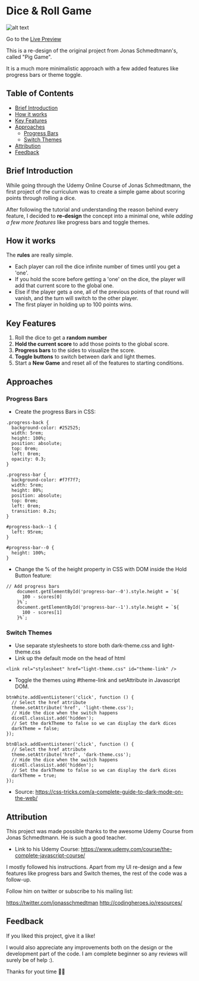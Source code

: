 # Dice & Roll Game

![alt text](https://user-images.githubusercontent.com/66780327/106460095-18901d00-6493-11eb-9ace-00efede79702.gif)

Go to the [Live Preview](https://shifujulen.github.io/Dice-Roll-Game/)

This is a re-design of the original project from Jonas Schmedtmann's, called "Pig Game".

It is a much more minimalistic approach with a few added features like progress bars or theme toggle.

## Table of Contents

- [Brief Introduction](#Brief-Introduction)
- [How it works](#How-it-works)
- [Key Features](#Key-Features)
- [Approaches](#Approaches)
  - [Progress Bars](#Progress-Bars)
  - [Switch Themes](#Switch-Themes)
- [Attribution](#Attribution)
- [Feedback](#Feedback)

## Brief Introduction

While going through the Udemy Online Course of Jonas Schmedtmann, the first project of the curriculum was to create a simple game about scoring points through rolling a dice.

After following the tutorial and understanding the reason behind every feature, I decided to **re-design** the concept into a minimal one, while _adding a few more features_ like progress bars and toggle themes.

## How it works

The **rules** are really simple.

- Each player can roll the dice infinite number of times until you get a 'one'.
- If you hold the score before getting a 'one' on the dice, the player will add that current score to the global one.
- Else if the player gets a one, all of the previous points of that round will vanish, and the turn will switch to the other player.
- The first player in holding up to 100 points wins.

## Key Features

1. Roll the dice to get a **random number**
2. **Hold the current score** to add those points to the global score.
3. **Progress bars** to the sides to visualize the score.
4. **Toggle buttons** to switch between dark and light themes.
5. Start a **New Game** and reset all of the features to starting conditions.

## Approaches

### Progress Bars

- Create the progress Bars in CSS:

```
.progress-back {
  background-color: #252525;
  width: 5rem;
  height: 100%;
  position: absolute;
  top: 0rem;
  left: 0rem;
  opacity: 0.3;
}

.progress-bar {
  background-color: #f7f7f7;
  width: 5rem;
  height: 80%;
  position: absolute;
  top: 0rem;
  left: 0rem;
  transition: 0.2s;
}

#progress-back--1 {
  left: 95rem;
}

#progress-bar--0 {
  height: 100%;
}
```

- Change the % of the height property in CSS with DOM inside the Hold Button feature:

```
// Add progress bars
    document.getElementById('progress-bar--0').style.height = `${
      100 - scores[0]
    }%`;
    document.getElementById('progress-bar--1').style.height = `${
      100 - scores[1]
    }%`;
```

### Switch Themes

- Use separate stylesheets to store both dark-theme.css and light-theme.css
- Link up the default mode on the head of html

```
<link rel="stylesheet" href="light-theme.css" id="theme-link" />
```

- Toggle the themes using #theme-link and setAttribute in Javascript DOM.

```
btnWhite.addEventListener('click', function () {
  // Select the href attribute
  theme.setAttribute('href', 'light-theme.css');
  // Hide the dice when the switch happens
  diceEl.classList.add('hidden');
  // Set the darkTheme to false so we can display the dark dices
  darkTheme = false;
});

btnBlack.addEventListener('click', function () {
  // Select the href attribute
  theme.setAttribute('href', 'dark-theme.css');
  // Hide the dice when the switch happens
  diceEl.classList.add('hidden');
  // Set the darkTheme to false so we can display the dark dices
  darkTheme = true;
});
```

- Source: https://css-tricks.com/a-complete-guide-to-dark-mode-on-the-web/

## Attribution

This project was made possible thanks to the awesome Udemy Course from Jonas Schmedtmann. He is such a good teacher.

- Link to his Udemy Course: https://www.udemy.com/course/the-complete-javascript-course/

I mostly followed his instructions. Apart from my UI re-design and a few features like progress bars and Switch themes, the rest of the code was a follow-up.

Follow him on twitter or subscribe to his mailing list:

https://twitter.com/jonasschmedtman
http://codingheroes.io/resources/

## Feedback

If you liked this project, give it a like!

I would also appreciate any improvements both on the design or the development part of the code. I am complete beginner so any reviews will surely be of help :).

Thanks for yout time 🙏🏽
